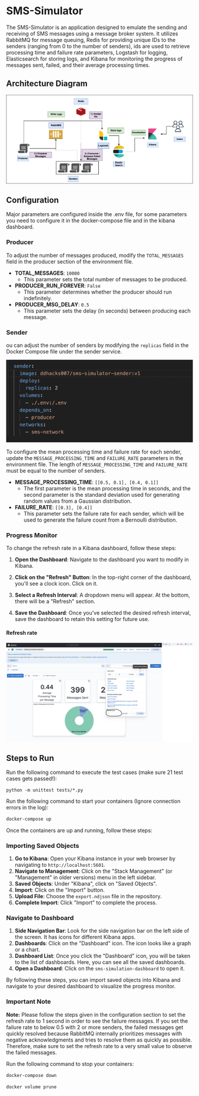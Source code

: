 # SMS-Simulator

The SMS-Simulator is an application designed to emulate the sending and receiving of SMS messages using a message broker system. It utilizes RabbitMQ for message queuing, Redis for providing unique IDs to the senders (ranging from 0 to the number of senders), ids are used to retrieve processing time and failure rate parameters, Logstash for logging, Elasticsearch for storing logs, and Kibana for monitoring the progress of messages sent, failed, and their average processing times.

## Architecture Diagram

![Architecture Diagram](./screenshots/Architecture.png)

## Configuration

Major parameters are configured inside the .env file, for some parameters you need to configure it in the docker-compose file and in the kibana dashboard.

### Producer

To adjust the number of messages produced, modify the `TOTAL_MESSAGES` field in the producer section of the environment file.

- **TOTAL_MESSAGES**: `10000`
  - This parameter sets the total number of messages to be produced.
- **PRODUCER_RUN_FOREVER**: `False`
  - This parameter determines whether the producer should run indefinitely.
- **PRODUCER_MSG_DELAY**: `0.5`
  - This parameter sets the delay (in seconds) between producing each message.

### Sender

ou can adjust the number of senders by modifying the `replicas` field in the Docker Compose file under the sender service.

![Screenshot of the sender service inside the docker-compose file ](./screenshots/Screenshot.png)

To configure the mean processing time and failure rate for each sender, update the `MESSAGE_PROCESSING_TIME` and `FAILURE_RATE` parameters in the environment file.
The length of `MESSAGE_PROCESSING_TIME` and `FAILURE_RATE` must be equal to the number of senders.

- **MESSAGE_PROCESSING_TIME**: `[[0.5, 0.1], [0.4, 0.1]]`
  - The first parameter is the mean processing time in seconds, and the second parameter is the standard deviation used for generating random values from a Gaussian distribution.
- **FAILURE_RATE**: `[[0.3], [0.4]]`
  - This parameter sets the failure rate for each sender, which will be used to generate the failure count from a Bernoulli distribution.

### Progress Monitor

To change the refresh rate in a Kibana dashboard, follow these steps:

1. **Open the Dashboard**: Navigate to the dashboard you want to modify in Kibana.

2. **Click on the "Refresh" Button**: In the top-right corner of the dashboard, you'll see a clock icon. Click on it.

3. **Select a Refresh Interval**: A dropdown menu will appear. At the bottom, there will be a "Refresh" section.

4. **Save the Dashboard**: Once you've selected the desired refresh interval, save the dashboard to retain this setting for future use.

#### Refresh rate

![](./screenshots/kibana.png)

## Steps to Run

Run the following command to execute the test cases (make sure 21 test cases gets passed!):

```
python -m unittest tests/*.py
```

Run the following command to start your containers (Ignore connection errors in the log):

```sh
docker-compose up
```

Once the containers are up and running, follow these steps:

### Importing Saved Objects

1. **Go to Kibana**: Open your Kibana instance in your web browser by navigating to `http://localhost:5601`.
2. **Navigate to Management**: Click on the "Stack Management" (or "Management" in older versions) menu in the left sidebar.
3. **Saved Objects**: Under "Kibana", click on "Saved Objects".
4. **Import**: Click on the "Import" button.
5. **Upload File**: Choose the `export.ndjson` file in the repository.
6. **Complete Import**: Click "Import" to complete the process.

### Navigate to Dashboard

1. **Side Navigation Bar**: Look for the side navigation bar on the left side of the screen. It has icons for different Kibana apps.
2. **Dashboards**: Click on the "Dashboard" icon. The icon looks like a graph or a chart.
3. **Dashboard List**: Once you click the "Dashboard" icon, you will be taken to the list of dashboards. Here, you can see all the saved dashboards.
4. **Open a Dashboard**: Click on the `sms-simulation-dashboard` to open it.

By following these steps, you can import saved objects into Kibana and navigate to your desired dashboard to visualize the progress monitor.

### Important Note

**Note:** Please follow the steps given in the configuration section to set the refresh rate to 1 second in order to see the failure messages. If you set the failure rate to below 0.5 with 2 or more senders, the failed messages get quickly resolved because RabbitMQ internally prioritizes messages with negative acknowledgments and tries to resolve them as quickly as possible. Therefore, make sure to set the refresh rate to a very small value to observe the failed messages.

Run the following command to stop your containers:

```sh
docker-compose down
```

```
docker volume prune
```
